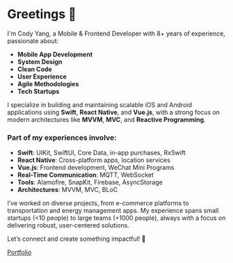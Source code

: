 # Greetings 🖖  
I'm Cody Yang, a Mobile & Frontend Developer with 8+ years of experience, passionate about:  

- **Mobile App Development**  
- **System Design**  
- **Clean Code**  
- **User Experience**  
- **Agile Methodologies**  
- **Tech Startups**  

I specialize in building and maintaining scalable iOS and Android applications using **Swift**, **React Native**, and **Vue.js**, with a strong focus on modern architectures like **MVVM**, **MVC**, and **Reactive Programming**.  

### Part of my experiences involve:  
- **Swift**: UIKit, SwiftUI, Core Data, in-app purchases, RxSwift  
- **React Native**: Cross-platform apps, location services  
- **Vue.js**: Frontend development, WeChat Mini Programs  
- **Real-Time Communication**: MQTT, WebSocket  
- **Tools**: Alamofire, SnapKit, Firebase, AsyncStorage  
- **Architectures**: MVVM, MVC, BLoC  

I’ve worked on diverse projects, from e-commerce platforms to transportation and energy management apps. My experience spans small startups (<10 people) to large teams (+1000 people), always with a focus on delivering robust, user-centered solutions.  

Let’s connect and create something impactful! 🚀  

[Portfolio](https://docs.google.com/document/d/1tkiHAbOfnVz3R5FJLBnsp34JnaUBhIEX9hxkJHeV2dM)  
